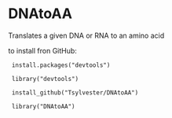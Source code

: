 # DNAtoAA

Translates a given DNA or RNA to an amino acid

to install fron GitHub:

<code> install.packages("devtools") </code>

<code> library("devtools") </code>

<code> install_github("Tsylvester/DNAtoAA") </code>

<code> library("DNAtoAA") </code>

